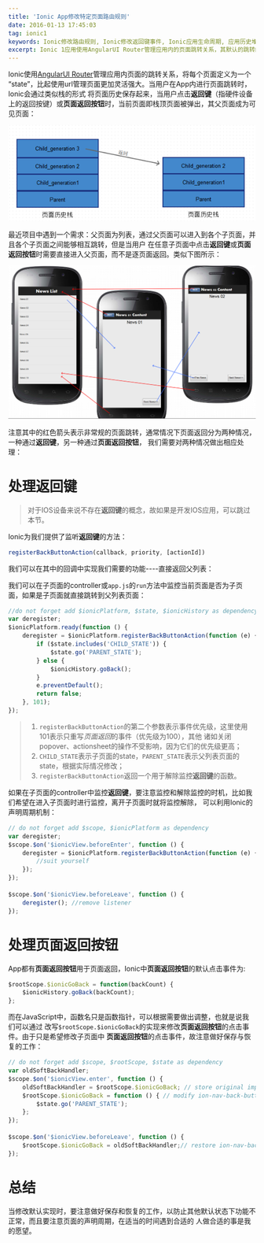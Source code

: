 ```yaml
---
title: 'Ionic App修改特定页面路由规则'
date: 2016-01-13 17:45:03
tag: ionic1
keywords: Ionic修改路由规则, Ionic修改返回键事件, Ionic应用生命周期, 应用历史堆栈, AngularUI Router
excerpt: Ionic 1应用使用AngularUI Router管理应用内的页面跳转关系，其默认的跳转的规则能够满足我们大部分的需求，但用户的需求总是各式各样的，需要开发者有能力随机应变，本文介绍了Ionic修改默认的页面跳转规则，分为对硬件返回键的处理以及对页面返回按钮的处理，使得页面跳转能够按照我们的特殊需求进行。
---
```

[angular-ui-router]: https://github.com/angular-ui/ui-router/wiki
Ionic使用[AngularUI Router][angular-ui-router]管理应用内页面的跳转关系，将每个页面定义为一个
“state”，比起使用url管理页面更加灵活强大。当用户在App内进行页面跳转时，Ionic会通过类似栈的形式
将页面历史保存起来，当用户点击**返回键**（指硬件设备上的返回按键）或**页面返回按钮**时，当前页面即栈顶页面被弹出，其父页面成为可见页面：

![页面历史栈](/img/posts/navigation_stack.png)

最近项目中遇到一个需求：父页面为列表，通过父页面可以进入到各个子页面，并且各个子页面之间能够相互跳转，但是当用户
在任意子页面中点击**返回键**或**页面返回按钮**时需要直接进入父页面，而不是逐页面返回。类似下图所示：

![修改历史栈](/img/posts/navigation_custom.png)

注意其中的红色箭头表示非常规的页面跳转，通常情况下页面返回分为两种情况，一种通过**返回键**，另一种通过**页面返回按钮**，
我们需要对两种情况做出相应处理：

# 处理**返回键**

> 对于IOS设备来说不存在**返回键**的概念，故如果是开发IOS应用，可以跳过本节。

Ionic为我们提供了监听**返回键**的方法：

~~~ javascript
registerBackButtonAction(callback, priority, [actionId])
~~~

我们可以在其中的回调中实现我们需要的功能----直接返回父列表：

我们可以在子页面的controller或`app.js`的`run`方法中监控当前页面是否为子页面，如果是子页面就直接跳转到父列表页面：

~~~ javascript
//do not forget add $ionicPlatform, $state, $ionicHistory as dependency
var deregister;
$ionicPlatform.ready(function () {
    deregister = $ionicPlatform.registerBackButtonAction(function (e) {
        if ($state.includes('CHILD_STATE')) {
            $state.go('PARENT_STATE');
        } else {
            $ionicHistory.goBack();
        }
        e.preventDefault();
        return false;
    }, 101);
});
~~~

> 1. `registerBackButtonAction`的第二个参数表示事件优先级，这里使用101表示只重写*页面返回*的事件（优先级为100），其他
诸如关闭popover、actionsheet的操作不受影响，因为它们的优先级更高；<br>
> 2. `CHILD_STATE`表示子页面的state，`PARENT_STATE`表示父列表页面的state，根据实际情况修改；<br>
> 3. `registerBackButtonAction`返回一个用于解除监控**返回键**的函数。

如果在子页面的controller中监控**返回键**，要注意监控和解除监控的时机，比如我们希望在进入子页面时进行监控，离开子页面时就将监控解除，
可以利用Ionic的声明周期机制：

~~~ javascript
// do not forget add $scope, $ionicPlatform as dependency
var deregister;
$scope.$on('$ionicView.beforeEnter', function () {
    deregister = $ionicPlatform.registerBackButtonAction(function (e) {
        //suit yourself
    });
});

$scope.$on('$ionicView.beforeLeave', function () {
    deregister(); //remove listener
});
~~~

# 处理**页面返回按钮**

App都有**页面返回按钮**用于页面返回，Ionic中**页面返回按钮**的默认点击事件为:

~~~ javascript
$rootScope.$ionicGoBack = function(backCount) {
    $ionicHistory.goBack(backCount);
};
~~~

而在JavaScript中，函数名只是函数指针，可以根据需要做出调整，也就是说我们可以通过
改写`$rootScope.$ionicGoBack`的实现来修改**页面返回按钮**的点击事件。由于只是希望修改子页面中
**页面返回按钮**的点击事件，故注意做好保存与恢复的工作：

~~~ javascript
// do not forget add $scope, $rootScope, $state as dependency
var oldSoftBackHandler;
$scope.$on('$ionicView.enter', function () {
    oldSoftBackHandler = $rootScope.$ionicGoBack; // store original implementation
    $rootScope.$ionicGoBack = function () { // modify ion-nav-back-button's click event
        $state.go('PARENT_STATE');
    };
});

$scope.$on('$ionicView.beforeLeave', function () {
    $rootScope.$ionicGoBack = oldSoftBackHandler;// restore ion-nav-back-button's default click event
});
~~~

# 总结

当修改默认实现时，要注意做好保存和恢复的工作，以防止其他默认状态下功能不正常，而且要注意页面的声明周期，在适当的时间遇到合适的
人做合适的事是我的愿望。